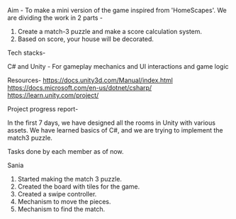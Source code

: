 Aim -
To make a mini version of the game inspired from 'HomeScapes'.
We are dividing the work in 2 parts -
1. Create a match-3 puzzle and make a score calculation system.
2. Based on score, your house will be decorated. 

Tech stacks-
 
C# and Unity - For gameplay mechanics and UI interactions and
game logic


Resources-
https://docs.unity3d.com/Manual/index.html 
https://docs.microsoft.com/en-us/dotnet/csharp/
https://learn.unity.com/project/

Project progress report-

In the first 7 days, we have designed all the rooms in Unity with various assets.
We have learned basics of C#, and we are trying to implement the match3 puzzle.

Tasks done by each member as of now.

Sania
1. Started making the match 3 puzzle.
2. Created the board with tiles for the game.
3. Created a swipe controller.
4. Mechanism to move the pieces.
5. Mechanism to find the match.




